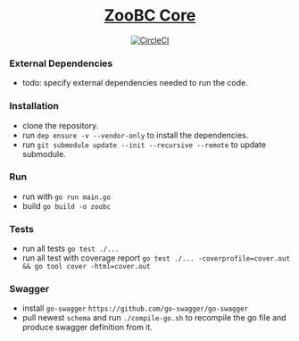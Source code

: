 <h1 align="center">
  <a href="https://github.com/zoobc/zoobc-core">
    ZooBC Core
  </a>
</h1>
<p align="center">
  <a href="https://circleci.com/gh/zoobc/zoobc-core">
    <img src="https://circleci.com/gh/zoobc/zoobc-core.svg?style=svg" alt="CircleCI"/>
  </a>
</p>

### External Dependencies

- todo: specify external dependencies needed to run the code.

### Installation

- clone the repository.
- run `dep ensure -v --vendor-only` to install the dependencies.
- run `git submodule update --init --recursive --remote` to update submodule.

### Run

- run with `go run main.go`
- build `go build -o zoobc`

### Tests

- run all tests `go test ./...`
- run all test with coverage report `go test ./... -coverprofile=cover.out && go tool cover -html=cover.out`

### Swagger

- install `go-swagger` `https://github.com/go-swagger/go-swagger`
- pull newest `schema` and run `./compile-go.sh` to recompile the go file and produce swagger definition from it.

